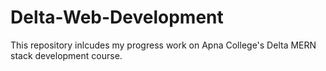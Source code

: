 # Delta-Web-Development

This repository inlcudes my progress work on Apna College's Delta MERN stack development course.
